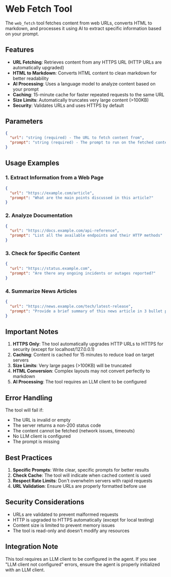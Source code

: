 # Web Fetch Tool

The `web_fetch` tool fetches content from web URLs, converts HTML to markdown, and processes it using AI to extract specific information based on your prompt.

## Features

- **URL Fetching**: Retrieves content from any HTTPS URL (HTTP URLs are automatically upgraded)
- **HTML to Markdown**: Converts HTML content to clean markdown for better readability
- **AI Processing**: Uses a language model to analyze content based on your prompt
- **Caching**: 15-minute cache for faster repeated requests to the same URL
- **Size Limits**: Automatically truncates very large content (>100KB)
- **Security**: Validates URLs and uses HTTPS by default

## Parameters

```json
{
  "url": "string (required) - The URL to fetch content from",
  "prompt": "string (required) - The prompt to run on the fetched content"
}
```

## Usage Examples

### 1. Extract Information from a Web Page

```json
{
  "url": "https://example.com/article",
  "prompt": "What are the main points discussed in this article?"
}
```

### 2. Analyze Documentation

```json
{
  "url": "https://docs.example.com/api-reference",
  "prompt": "List all the available endpoints and their HTTP methods"
}
```

### 3. Check for Specific Content

```json
{
  "url": "https://status.example.com",
  "prompt": "Are there any ongoing incidents or outages reported?"
}
```

### 4. Summarize News Articles

```json
{
  "url": "https://news.example.com/tech/latest-release",
  "prompt": "Provide a brief summary of this news article in 3 bullet points"
}
```

## Important Notes

1. **HTTPS Only**: The tool automatically upgrades HTTP URLs to HTTPS for security (except for localhost/127.0.0.1)
2. **Caching**: Content is cached for 15 minutes to reduce load on target servers
3. **Size Limits**: Very large pages (>100KB) will be truncated
4. **HTML Conversion**: Complex layouts may not convert perfectly to markdown
5. **AI Processing**: The tool requires an LLM client to be configured

## Error Handling

The tool will fail if:
- The URL is invalid or empty
- The server returns a non-200 status code
- The content cannot be fetched (network issues, timeouts)
- No LLM client is configured
- The prompt is missing

## Best Practices

1. **Specific Prompts**: Write clear, specific prompts for better results
2. **Check Cache**: The tool will indicate when cached content is used
3. **Respect Rate Limits**: Don't overwhelm servers with rapid requests
4. **URL Validation**: Ensure URLs are properly formatted before use

## Security Considerations

- URLs are validated to prevent malformed requests
- HTTP is upgraded to HTTPS automatically (except for local testing)
- Content size is limited to prevent memory issues
- The tool is read-only and doesn't modify any resources

## Integration Note

This tool requires an LLM client to be configured in the agent. If you see "LLM client not configured" errors, ensure the agent is properly initialized with an LLM client.